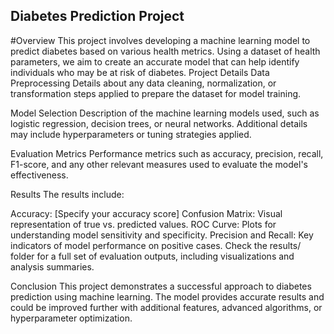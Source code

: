 ## Diabetes Prediction Project
#Overview
This project involves developing a machine learning model to predict diabetes based on various health metrics. Using a dataset of health parameters, we aim to create an accurate model that can help identify individuals who may be at risk of diabetes.
Project Details
Data Preprocessing
Details about any data cleaning, normalization, or transformation steps applied to prepare the dataset for model training.

Model Selection
Description of the machine learning models used, such as logistic regression, decision trees, or neural networks. Additional details may include hyperparameters or tuning strategies applied.

Evaluation Metrics
Performance metrics such as accuracy, precision, recall, F1-score, and any other relevant measures used to evaluate the model's effectiveness.

Results
The results include:

Accuracy: [Specify your accuracy score]
Confusion Matrix: Visual representation of true vs. predicted values.
ROC Curve: Plots for understanding model sensitivity and specificity.
Precision and Recall: Key indicators of model performance on positive cases.
Check the results/ folder for a full set of evaluation outputs, including visualizations and analysis summaries.

Conclusion
This project demonstrates a successful approach to diabetes prediction using machine learning. The model provides accurate results and could be improved further with additional features, advanced algorithms, or hyperparameter optimization.
